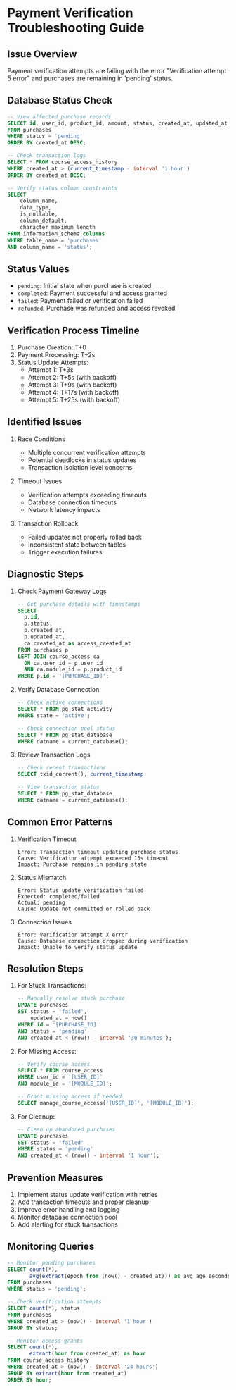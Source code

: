 # Payment Verification Troubleshooting Guide

## Issue Overview
Payment verification attempts are failing with the error "Verification attempt 5 error" and purchases are remaining in 'pending' status.

## Database Status Check
```sql
-- View affected purchase records
SELECT id, user_id, product_id, amount, status, created_at, updated_at
FROM purchases
WHERE status = 'pending'
ORDER BY created_at DESC;

-- Check transaction logs
SELECT * FROM course_access_history
WHERE created_at > (current_timestamp - interval '1 hour')
ORDER BY created_at DESC;

-- Verify status column constraints
SELECT
    column_name,
    data_type,
    is_nullable,
    column_default,
    character_maximum_length
FROM information_schema.columns
WHERE table_name = 'purchases'
AND column_name = 'status';
```

## Status Values
- `pending`: Initial state when purchase is created
- `completed`: Payment successful and access granted
- `failed`: Payment failed or verification failed
- `refunded`: Purchase was refunded and access revoked

## Verification Process Timeline
1. Purchase Creation: T+0
2. Payment Processing: T+2s
3. Status Update Attempts:
   - Attempt 1: T+3s
   - Attempt 2: T+5s (with backoff)
   - Attempt 3: T+9s (with backoff)
   - Attempt 4: T+17s (with backoff)
   - Attempt 5: T+25s (with backoff)

## Identified Issues
1. Race Conditions
   - Multiple concurrent verification attempts
   - Potential deadlocks in status updates
   - Transaction isolation level concerns

2. Timeout Issues
   - Verification attempts exceeding timeouts
   - Database connection timeouts
   - Network latency impacts

3. Transaction Rollback
   - Failed updates not properly rolled back
   - Inconsistent state between tables
   - Trigger execution failures

## Diagnostic Steps
1. Check Payment Gateway Logs
   ```sql
   -- Get purchase details with timestamps
   SELECT 
     p.id,
     p.status,
     p.created_at,
     p.updated_at,
     ca.created_at as access_created_at
   FROM purchases p
   LEFT JOIN course_access ca 
     ON ca.user_id = p.user_id 
     AND ca.module_id = p.product_id
   WHERE p.id = '[PURCHASE_ID]';
   ```

2. Verify Database Connection
   ```sql
   -- Check active connections
   SELECT * FROM pg_stat_activity 
   WHERE state = 'active';
   
   -- Check connection pool status
   SELECT * FROM pg_stat_database 
   WHERE datname = current_database();
   ```

3. Review Transaction Logs
   ```sql
   -- Check recent transactions
   SELECT txid_current(), current_timestamp;
   
   -- View transaction status
   SELECT * FROM pg_stat_database 
   WHERE datname = current_database();
   ```

## Common Error Patterns
1. Verification Timeout
   ```
   Error: Transaction timeout updating purchase status
   Cause: Verification attempt exceeded 15s timeout
   Impact: Purchase remains in pending state
   ```

2. Status Mismatch
   ```
   Error: Status update verification failed
   Expected: completed/failed
   Actual: pending
   Cause: Update not committed or rolled back
   ```

3. Connection Issues
   ```
   Error: Verification attempt X error
   Cause: Database connection dropped during verification
   Impact: Unable to verify status update
   ```

## Resolution Steps
1. For Stuck Transactions:
   ```sql
   -- Manually resolve stuck purchase
   UPDATE purchases 
   SET status = 'failed',
       updated_at = now()
   WHERE id = '[PURCHASE_ID]'
   AND status = 'pending'
   AND created_at < (now() - interval '30 minutes');
   ```

2. For Missing Access:
   ```sql
   -- Verify course access
   SELECT * FROM course_access
   WHERE user_id = '[USER_ID]'
   AND module_id = '[MODULE_ID]';
   
   -- Grant missing access if needed
   SELECT manage_course_access('[USER_ID]', '[MODULE_ID]');
   ```

3. For Cleanup:
   ```sql
   -- Clean up abandoned purchases
   UPDATE purchases 
   SET status = 'failed'
   WHERE status = 'pending'
   AND created_at < (now() - interval '1 hour');
   ```

## Prevention Measures
1. Implement status update verification with retries
2. Add transaction timeouts and proper cleanup
3. Improve error handling and logging
4. Monitor database connection pool
5. Add alerting for stuck transactions

## Monitoring Queries
```sql
-- Monitor pending purchases
SELECT count(*), 
       avg(extract(epoch from (now() - created_at))) as avg_age_seconds
FROM purchases 
WHERE status = 'pending';

-- Check verification attempts
SELECT count(*), status 
FROM purchases 
WHERE created_at > (now() - interval '1 hour')
GROUP BY status;

-- Monitor access grants
SELECT count(*), 
       extract(hour from created_at) as hour
FROM course_access_history
WHERE created_at > (now() - interval '24 hours')
GROUP BY extract(hour from created_at)
ORDER BY hour;
```